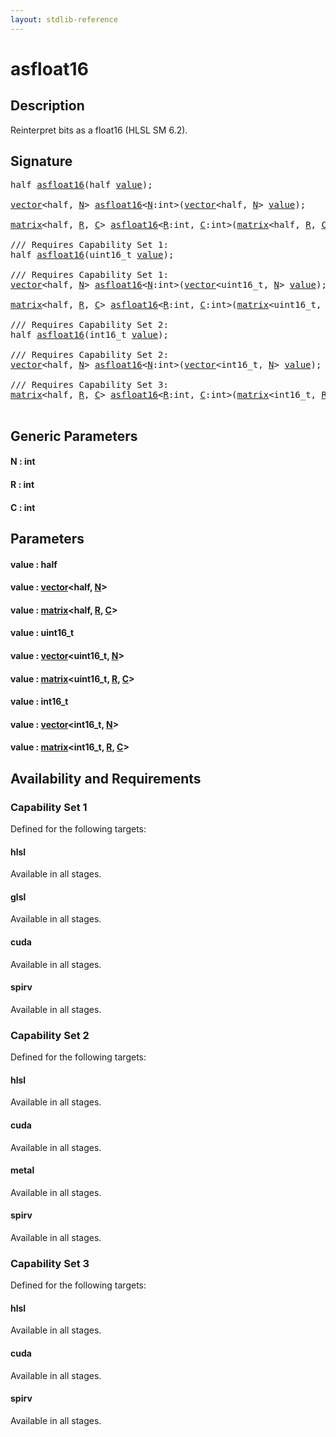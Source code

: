 ```yaml
---
layout: stdlib-reference
---
```


# asfloat16

## Description

Reinterpret bits as a float16 (HLSL SM 6.2).




## Signature 

<pre>
<span class="code_keyword">half</span> <a href="asfloat16.md">asfloat16</a>(<span class="code_keyword">half</span> <a href="asfloat16.md#decl-value" class="code_param">value</a>);

<a href="../types/vector/index.md" class="code_type">vector</a>&lt;<span class="code_keyword">half</span>, <a href="asfloat16.md#decl-N" class="code_var">N</a>&gt; <a href="asfloat16.md">asfloat16</a>&lt;<a href="asfloat16.md#decl-N" class="code_var">N</a>:<span class="code_keyword">int</span>&gt;(<a href="../types/vector/index.md" class="code_type">vector</a>&lt;<span class="code_keyword">half</span>, <a href="asfloat16.md#decl-N" class="code_var">N</a>&gt; <a href="asfloat16.md#decl-value" class="code_param">value</a>);

<a href="../types/matrix/index.md" class="code_type">matrix</a>&lt;<span class="code_keyword">half</span>, <a href="asfloat16.md#decl-R" class="code_var">R</a>, <a href="asfloat16.md#decl-C" class="code_var">C</a>&gt; <a href="asfloat16.md">asfloat16</a>&lt;<a href="asfloat16.md#decl-R" class="code_var">R</a>:<span class="code_keyword">int</span>, <a href="asfloat16.md#decl-C" class="code_var">C</a>:<span class="code_keyword">int</span>&gt;(<a href="../types/matrix/index.md" class="code_type">matrix</a>&lt;<span class="code_keyword">half</span>, <a href="asfloat16.md#decl-R" class="code_var">R</a>, <a href="asfloat16.md#decl-C" class="code_var">C</a>&gt; <a href="asfloat16.md#decl-value" class="code_param">value</a>);

/// Requires Capability Set 1:
<span class="code_keyword">half</span> <a href="asfloat16.md">asfloat16</a>(uint16_t <a href="asfloat16.md#decl-value" class="code_param">value</a>);

/// Requires Capability Set 1:
<a href="../types/vector/index.md" class="code_type">vector</a>&lt;<span class="code_keyword">half</span>, <a href="asfloat16.md#decl-N" class="code_var">N</a>&gt; <a href="asfloat16.md">asfloat16</a>&lt;<a href="asfloat16.md#decl-N" class="code_var">N</a>:<span class="code_keyword">int</span>&gt;(<a href="../types/vector/index.md" class="code_type">vector</a>&lt;uint16_t, <a href="asfloat16.md#decl-N" class="code_var">N</a>&gt; <a href="asfloat16.md#decl-value" class="code_param">value</a>);

<a href="../types/matrix/index.md" class="code_type">matrix</a>&lt;<span class="code_keyword">half</span>, <a href="asfloat16.md#decl-R" class="code_var">R</a>, <a href="asfloat16.md#decl-C" class="code_var">C</a>&gt; <a href="asfloat16.md">asfloat16</a>&lt;<a href="asfloat16.md#decl-R" class="code_var">R</a>:<span class="code_keyword">int</span>, <a href="asfloat16.md#decl-C" class="code_var">C</a>:<span class="code_keyword">int</span>&gt;(<a href="../types/matrix/index.md" class="code_type">matrix</a>&lt;uint16_t, <a href="asfloat16.md#decl-R" class="code_var">R</a>, <a href="asfloat16.md#decl-C" class="code_var">C</a>&gt; <a href="asfloat16.md#decl-value" class="code_param">value</a>);

/// Requires Capability Set 2:
<span class="code_keyword">half</span> <a href="asfloat16.md">asfloat16</a>(int16_t <a href="asfloat16.md#decl-value" class="code_param">value</a>);

/// Requires Capability Set 2:
<a href="../types/vector/index.md" class="code_type">vector</a>&lt;<span class="code_keyword">half</span>, <a href="asfloat16.md#decl-N" class="code_var">N</a>&gt; <a href="asfloat16.md">asfloat16</a>&lt;<a href="asfloat16.md#decl-N" class="code_var">N</a>:<span class="code_keyword">int</span>&gt;(<a href="../types/vector/index.md" class="code_type">vector</a>&lt;int16_t, <a href="asfloat16.md#decl-N" class="code_var">N</a>&gt; <a href="asfloat16.md#decl-value" class="code_param">value</a>);

/// Requires Capability Set 3:
<a href="../types/matrix/index.md" class="code_type">matrix</a>&lt;<span class="code_keyword">half</span>, <a href="asfloat16.md#decl-R" class="code_var">R</a>, <a href="asfloat16.md#decl-C" class="code_var">C</a>&gt; <a href="asfloat16.md">asfloat16</a>&lt;<a href="asfloat16.md#decl-R" class="code_var">R</a>:<span class="code_keyword">int</span>, <a href="asfloat16.md#decl-C" class="code_var">C</a>:<span class="code_keyword">int</span>&gt;(<a href="../types/matrix/index.md" class="code_type">matrix</a>&lt;int16_t, <a href="asfloat16.md#decl-R" class="code_var">R</a>, <a href="asfloat16.md#decl-C" class="code_var">C</a>&gt; <a href="asfloat16.md#decl-value" class="code_param">value</a>);

</pre>

## Generic Parameters

####  <a id="decl-N"></a>N  : int
####  <a id="decl-R"></a>R  : int
####  <a id="decl-C"></a>C  : int

## Parameters

####  <a id="decl-value"></a>value  : half
####  <a id="decl-value"></a>value  : [vector](../types/vector/index.md)\<half, [N](../types/vector/index.md#decl-N)\>
####  <a id="decl-value"></a>value  : [matrix](../types/matrix/index.md)\<half, [R](../types/matrix/index.md#decl-R), [C](../types/matrix/index.md#decl-C)\>
####  <a id="decl-value"></a>value  : uint16\_t
####  <a id="decl-value"></a>value  : [vector](../types/vector/index.md)\<uint16\_t, [N](../types/vector/index.md#decl-N)\>
####  <a id="decl-value"></a>value  : [matrix](../types/matrix/index.md)\<uint16\_t, [R](../types/matrix/index.md#decl-R), [C](../types/matrix/index.md#decl-C)\>
####  <a id="decl-value"></a>value  : int16\_t
####  <a id="decl-value"></a>value  : [vector](../types/vector/index.md)\<int16\_t, [N](../types/vector/index.md#decl-N)\>
####  <a id="decl-value"></a>value  : [matrix](../types/matrix/index.md)\<int16\_t, [R](../types/matrix/index.md#decl-R), [C](../types/matrix/index.md#decl-C)\>

## Availability and Requirements

### Capability Set 1

Defined for the following targets:

#### hlsl
Available in all stages.

#### glsl
Available in all stages.

#### cuda
Available in all stages.

#### spirv
Available in all stages.


### Capability Set 2

Defined for the following targets:

#### hlsl
Available in all stages.

#### cuda
Available in all stages.

#### metal
Available in all stages.

#### spirv
Available in all stages.


### Capability Set 3

Defined for the following targets:

#### hlsl
Available in all stages.

#### cuda
Available in all stages.

#### spirv
Available in all stages.




<script>
// Fix .md links to .html when on ReadTheDocs
if (window.location.hostname.includes('readthedocs') || 
    window.location.hostname.includes('rtfd.io')) {
  document.addEventListener('DOMContentLoaded', function() {
    const links = document.querySelectorAll('a');
    links.forEach(link => {
      if (link.getAttribute('href') && link.getAttribute('href').endsWith('.md')) {
        link.href = link.href.replace(/\.md($|#|\?)/, '.html$1');
      }
    });
  });
}
</script>
